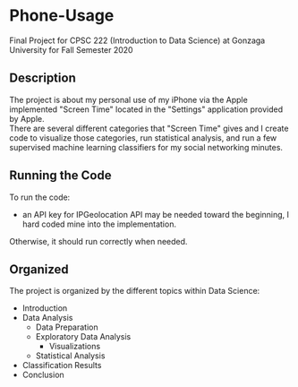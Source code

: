 # Phone-Usage
Final Project for CPSC 222 (Introduction to Data Science) at Gonzaga University for Fall Semester 2020

## Description
The project is about my personal use of my iPhone via the Apple implemented "Screen Time" located in the "Settings" application provided by Apple.  
There are several different categories that "Screen Time" gives and I create code to visualize those categories, run statistical analysis, and run a few supervised machine learning classifiers for my social networking minutes.

## Running the Code
To run the code:
* an API key for IPGeolocation API may be needed toward the beginning, I hard coded mine into the implementation.

Otherwise, it should run correctly when needed.

## Organized
The project is organized by the different topics within Data Science:
* Introduction
* Data Analysis
  * Data Preparation
  * Exploratory Data Analysis
    * Visualizations
  * Statistical Analysis
* Classification Results
* Conclusion

